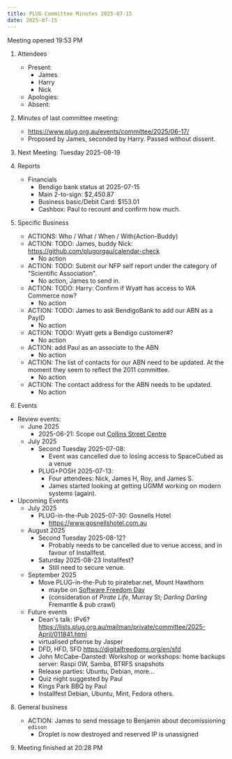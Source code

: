```yaml
---
title: PLUG Committee Minutes 2025-07-15
date: 2025-07-15
---
```


Meeting opened 19:53 PM
1. Attendees
    * Present:
      - James
      - Harry
      - Nick
    * Apologies:
    * Absent:

3. Minutes of last committee meeting:
   - https://www.plug.org.au/events/committee/2025/06-17/
   - Proposed by James, seconded by Harry. Passed without dissent.
4. Next Meeting: Tuesday 2025-08-19
5. Reports
   * Financials
     * Bendigo bank status at 2025-07-15
     * Main 2-to-sign: $2,450.87
     * Business basic/Debit Card: $153.01
     * Cashbox: Paul to recount and confirm how much.

6. Specific Business
    - ACTIONS: Who / What / When / With(Action-Buddy)
    - ACTION: TODO: James, buddy Nick: https://github.com/plugorgau/calendar-check
        - No action
    - ACTION: TODO: Submit our NFP self report under the category of "Scientific Association".
        - No action, James to send in.
    - ACTION: TODO: Harry: Confirm if Wyatt has access to WA Commerce now?
        - No action
    - ACTION: TODO: James to ask BendigoBank to add our ABN as a PayID
        - No action
    - ACTION: TODO: Wyatt gets a Bendigo customer#?
        - No action
    - ACTION: add Paul as an associate to the ABN
        - No action
    - ACTION: The list of contacts for our ABN need to be updated. At the moment they seem to reflect the 2011 committee.
        - No action
    - ACTION: The contact address for the ABN needs to be updated.
        - No action

7. Events
  * Review events:
    * June 2025
        * 2025-06-21: Scope out [Collins Street Centre](https://onlineservices.southperth.wa.gov.au/facilities/facility/collins-street-centre)
    * July 2025
      * Second Tuesday 2025-07-08:
        * Event was cancelled due to losing access to SpaceCubed as a venue
      * PLUG+POSH 2025-07-13:
        * Four attendees: Nick, James H, Roy, and James S.
        * James started looking at getting UGMM working on modern systems (again).
  * Upcoming Events
    * July 2025
      * PLUG-in-the-Pub 2025-07-30: Gosnells Hotel
        * https://www.gosnellshotel.com.au
    * August 2025
        * Second Tuesday 2025-08-12?
            * Probably needs to be cancelled due to venue access, and in favour of Installfest.
        * Saturday 2025-08-23 Installfest?
            * Still need to secure venue.
    * September 2025
        * Move PLUG-in-the-Pub to piratebar.net, Mount Hawthorn
          * maybe on [Software Freedom Day](https://digitalfreedoms.org/en/sfd)
          * (consideration of *Pirate Life*, Murray St; *Darling Darling* Fremantle & pub crawl)
    * Future events
      * Dean's talk: IPv6? https://lists.plug.org.au/mailman/private/committee/2025-April/011841.html
      * virtualised pfsense by Jasper
      * DFD, HFD, SFD https://digitalfreedoms.org/en/sfd
      * John McCabe-Dansted: Workshop or workshops: home backups server: Raspi 0W, Samba, BTRFS snapshots
      * Release parties: Ubuntu, Debian, more...
      * Quiz night suggested by Paul
      * Kings Park BBQ by Paul
      * Installfest Debian, Ubuntu, Mint, Fedora others.
      
8. General business
    * ACTION: James to send message to Benjamin about decomissioning `edison`
      * Droplet is now destroyed and reserved IP is unassigned

9. Meeting finished at 20:28 PM
